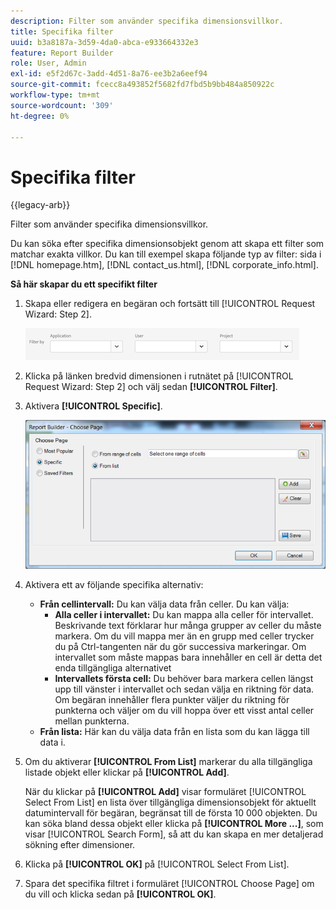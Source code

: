 ```yaml
---
description: Filter som använder specifika dimensionsvillkor.
title: Specifika filter
uuid: b3a8187a-3d59-4da0-abca-e933664332e3
feature: Report Builder
role: User, Admin
exl-id: e5f2d67c-3add-4d51-8a76-ee3b2a6eef94
source-git-commit: fcecc8a493852f5682fd7fbd5b9bb484a850922c
workflow-type: tm+mt
source-wordcount: '309'
ht-degree: 0%

---
```


# Specifika filter

{{legacy-arb}}

Filter som använder specifika dimensionsvillkor.

Du kan söka efter specifika dimensionsobjekt genom att skapa ett filter som matchar exakta villkor. Du kan till exempel skapa följande typ av filter: sida i [!DNL homepage.htm], [!DNL contact_us.html], [!DNL corporate_info.html].

**Så här skapar du ett specifikt filter**

1. Skapa eller redigera en begäran och fortsätt till [!UICONTROL Request Wizard: Step 2].

   ![Skärmbild som visar Filtrera efter alternativ: Program, Användare och Projekt.](/help/admin/admin/assets/filter.png)

1. Klicka på länken bredvid dimensionen i rutnätet på [!UICONTROL Request Wizard: Step 2] och välj sedan **[!UICONTROL Filter]**.

1. Aktivera **[!UICONTROL Specific]**.

   ![Skärmbild i dialogrutan Välj sida med alternativet Specifik markerat.](assets/choose_page_specific01.png)

1. Aktivera ett av följande specifika alternativ:

   * **Från cellintervall:** Du kan välja data från celler. Du kan välja:
      * **Alla celler i intervallet:** Du kan mappa alla celler för intervallet. Beskrivande text förklarar hur många grupper av celler du måste markera. Om du vill mappa mer än en grupp med celler trycker du på Ctrl-tangenten när du gör successiva markeringar. Om intervallet som måste mappas bara innehåller en cell är detta det enda tillgängliga alternativet
      * **Intervallets första cell:** Du behöver bara markera cellen längst upp till vänster i intervallet och sedan välja en riktning för data. Om begäran innehåller flera punkter väljer du riktning för punkterna och väljer om du vill hoppa över ett visst antal celler mellan punkterna.
   * **Från lista:** Här kan du välja data från en lista som du kan lägga till data i.
1. Om du aktiverar **[!UICONTROL From List]** markerar du alla tillgängliga listade objekt eller klickar på **[!UICONTROL Add]**.

   När du klickar på **[!UICONTROL Add]** visar formuläret [!UICONTROL Select From List] en lista över tillgängliga dimensionsobjekt för aktuellt datumintervall för begäran, begränsat till de första 10 000 objekten. Du kan söka bland dessa objekt eller klicka på **[!UICONTROL More ...]**, som visar [!UICONTROL Search Form], så att du kan skapa en mer detaljerad sökning efter dimensioner.
1. Klicka på **[!UICONTROL OK]** på [!UICONTROL Select From List].
1. Spara det specifika filtret i formuläret [!UICONTROL Choose Page] om du vill och klicka sedan på **[!UICONTROL OK]**.
